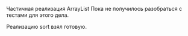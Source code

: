 Частичная реализация ArrayList
Пока не получилось разобраться с тестами для этого дела. 

Реализацию sort взял готовую.